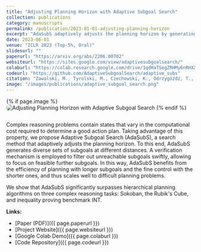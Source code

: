 ```yaml
---
title: "Adjusting Planning Horizon with Adaptive Subgoal Search"
collection: publications
category: manuscripts
permalink: /publication/2023-01-01-adjusting-planning-horizon
excerpt: "AdaSubS adaptively adjusts the planning horizon by generating diverse subgoals and swiftly filtering unreachable ones, combining efficiency and fine-grained control on tasks like Sokoban, Rubik's Cube, and INT."
date: 2023-06-01
venue: "ICLR 2023 (Top-5%, Oral)"
slidesurl: ""
paperurl: "https://arxiv.org/abs/2206.00702"
websiteurl: "https://sites.google.com/view/adaptivesubgoalsearch/"
colaburl: "https://colab.research.google.com/drive/1qdHaTSegZRHMy6nRHXXFjY0DjKSTZQ0x?usp=sharing"
codeurl: "https://github.com/AdaptiveSubgoalSearch/adaptive_subs"
citation: "Zawalski, M., Tyrolski, M., Czechowski, K., Odrzygóźdź, T., Stachura, D., Piękos, P., Wu, Y., Kuciński, Ł. and Miłoś, P., 2022. Fast and precise: Adjusting planning horizon with adaptive subgoal search. arXiv preprint arXiv:2206.00702."
image: "/images/publications/adaptive_subgoal_search.png"
---
```


{% if page.image %}
<img src="{{ page.image }}" alt="Adjusting Planning Horizon with Adaptive Subgoal Search" style="max-width: 420px; border-radius: 8px; margin-bottom: 1em;" />
{% endif %}

Complex reasoning problems contain states that vary in the computational cost required to determine a good action plan. Taking advantage of this property, we propose Adaptive Subgoal Search (AdaSubS), a search method that adaptively adjusts the planning horizon. To this end, AdaSubS generates diverse sets of subgoals at different distances. A verification mechanism is employed to filter out unreachable subgoals swiftly, allowing to focus on feasible further subgoals. In this way, AdaSubS benefits from the efficiency of planning with longer subgoals and the fine control with the shorter ones, and thus scales well to difficult planning problems.

We show that AdaSubS significantly surpasses hierarchical planning algorithms on three complex reasoning tasks: Sokoban, the Rubik's Cube, and inequality proving benchmark INT.

**Links:**
- [Paper (PDF)]({{ page.paperurl }})
- [Project Website]({{ page.websiteurl }})
- [Google Colab Demo]({{ page.colaburl }})
- [Code Repository]({{ page.codeurl }})
